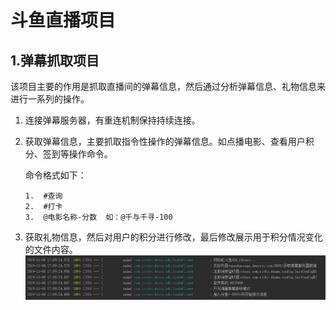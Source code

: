 # 						**斗鱼直播项目**

## 1.弹幕抓取项目

​	该项目主要的作用是抓取直播间的弹幕信息，然后通过分析弹幕信息、礼物信息来进行一系列的操作。

1. 连接弹幕服务器，有重连机制保持持续连接。

2. 获取弹幕信息，主要抓取指令性操作的弹幕信息。如点播电影、查看用户积分、签到等操作命令。

   命令格式如下：

   ```
   1.  #查询  
   2.  #打卡  
   3.  @电影名称-分数  如：@千与千寻-100
   ```

3. 获取礼物信息，然后对用户的积分进行修改，最后修改展示用于积分情况变化的文件内容。
![](/img/danmuConsole.png)

